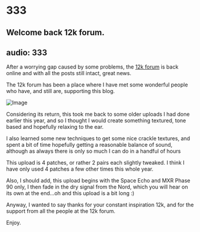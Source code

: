 # 333
## Welcome back 12k forum.
audio: 333
---
After a worrying gap caused by some problems, the <a href="http://www.12k.com/forum/index.php" title="12k forum">12k forum</a> is back online and with all the posts still intact, great news.

The 12k forum has been a place where I have met some wonderful people who have, and still are, supporting this blog.

![Image](/assets/img/Snd-333.png)


Considering its return, this took me back to some older uploads I had done earlier this year, and so I thought I would create something textured, tone based and hopefully relaxing to the ear.

I also learned some new techniques to get some nice crackle textures, and spent a bit of time hopefully getting a reasonable balance of sound, although as always there is only so much I can do in a handful of hours

This upload is 4 patches, or rather 2 pairs each slightly tweaked. I think I have only used 4 patches a few other times this whole year. 

Also, I should add, this upload begins with the Space Echo and MXR Phase 90 only, I then fade in the dry signal from the Nord, which you will hear on its own at the end…oh and this upload is a bit long :)

Anyway, I wanted to say thanks for your constant inspiration 12k, and for the support from all the people at the 12k forum.

Enjoy.